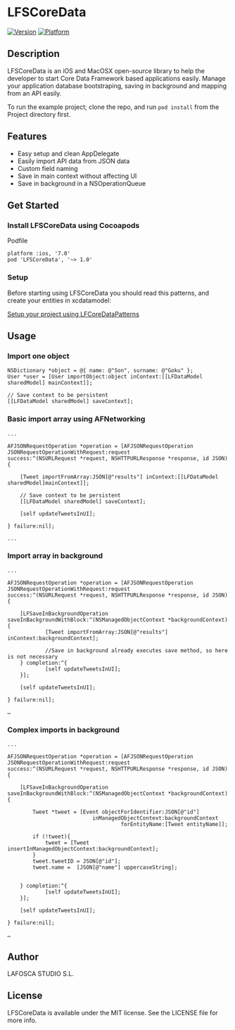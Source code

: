 # LFSCoreData

[![Version](http://cocoapod-badges.herokuapp.com/v/LFSCoreData/badge.png)](http://cocoadocs.org/docsets/LFSCoreData)
[![Platform](http://cocoapod-badges.herokuapp.com/p/LFSCoreData/badge.png)](http://cocoadocs.org/docsets/LFSCoreData)

## Description

LFSCoreData is an iOS and MacOSX open-source library to help the developer to start Core Data Framework based applications easily. Manage your application database bootstraping, saving in background and mapping from an API easily. 

To run the example project; clone the repo, and run `pod install` from the Project directory first.

## Features

* Easy setup and clean AppDelegate
* Easily import API data from JSON data
* Custom field naming
* Save in main context without affecting UI
* Save in background in a NSOperationQueue


## Get Started

### Install LFSCoreData using Cocoapods

Podfile

	platform :ios, '7.0'
	pod 'LFSCoreData', '~> 1.0'

### Setup

Before starting using LFSCoreData you should read this patterns, and create your entities in xcdatamodel:

[Setup your project using LFCoreDataPatterns](https://github.com/lafosca/LFSCoreData/wiki/Setup-your-entities-using-LFSCoreData-patterns)	

## Usage

### Import one object

	NSDictionary *object = @{ name: @"Son", surname: @"Goku" };
	User *user = [User importObject:object inContext:[[LFDataModel sharedModel] mainContext]]; 
	
	// Save context to be persistent
	[[LFDataModel sharedModel] saveContext];

### Basic import array using AFNetworking

	...

    AFJSONRequestOperation *operation = [AFJSONRequestOperation JSONRequestOperationWithRequest:request 
    success:^(NSURLRequest *request, NSHTTPURLResponse *response, id JSON) {
        
        [Tweet importFromArray:JSON[@"results"] inContext:[[LFDataModel sharedModel]mainContext]];
        
        // Save context to be persistent
		[[LFDataModel sharedModel] saveContext];
		
        [self updateTweetsInUI];
        
    } failure:nil];
    
	...


### Import array in background

	...

    AFJSONRequestOperation *operation = [AFJSONRequestOperation JSONRequestOperationWithRequest:request 
    success:^(NSURLRequest *request, NSHTTPURLResponse *response, id JSON) {
    
	    [LFSaveInBackgroundOperation saveInBackgroundWithBlock:^(NSManagedObjectContext *backgroundContext) {
    	    	[Tweet importFromArray:JSON[@"results"] inContext:backgroundContext];   
    	    	
    	    	//Save in background already executes save method, so here is not necessary 
   	    } completion:^{
   	            [self updateTweetsInUI];
   	    }];
        
        [self updateTweetsInUI];
        
    } failure:nil];
    
	…
	
### Complex imports in background

	...

    AFJSONRequestOperation *operation = [AFJSONRequestOperation JSONRequestOperationWithRequest:request 
    success:^(NSURLRequest *request, NSHTTPURLResponse *response, id JSON) {
    
	    [LFSaveInBackgroundOperation saveInBackgroundWithBlock:^(NSManagedObjectContext *backgroundContext) {
	    
		    Tweet *tweet = [Event objectForIdentifier:JSON[@"id"] 
					 		   inManagedObjectContext:backgroundContext
			  						    forEntityName:[Tweet entityName]];
		    
		    if (!tweet){
		        tweet = [Tweet insertInManagedObjectContext:backgroundContext];
		    }
		    tweet.tweetID = JSON[@"id"];
		    tweet.name =  [JSON[@"name"] uppercaseString];
		    
		    
   	    } completion:^{
   	            [self updateTweetsInUI];
   	    }];
        
        [self updateTweetsInUI];
        
    } failure:nil];
    
	…

## Author

LAFOSCA STUDIO S.L.

## License

LFSCoreData is available under the MIT license. See the LICENSE file for more info.

